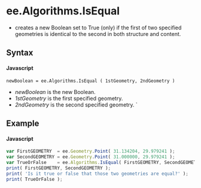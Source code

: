 # ee.Algorithms.IsEqual
- creates a new Boolean set to True (only) if the first of two specified geometries is identical to the second in both structure and content.

## Syntax

#### Javascript
```
newBoolean = ee.Algorithms.IsEqual ( 1stGeometry, 2ndGeometry )
```
- *newBoolean* is the new Boolean.
- *1stGeometry* is the first specified geometry.
- *2ndGeometry* is the second specified geometry. 
`
## Example

#### Javascript
```javascript
var FirstGEOMETRY  = ee.Geometry.Point( 31.134204, 29.979241 );
var SecondGEOMETRY = ee.Geometry.Point( 31.000000, 29.979241 );
var TrueOrFalse    = ee.Algorithms.IsEqual( FirstGEOMETRY, SecondGEOMETRY );
print( FirstGEOMETRY, SecondGEOMETRY );
print( 'Is it true or false that those two geometries are equal?' );
print( TrueOrFalse );

```
